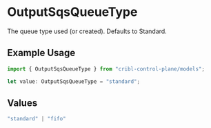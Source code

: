 # OutputSqsQueueType

The queue type used (or created). Defaults to Standard.

## Example Usage

```typescript
import { OutputSqsQueueType } from "cribl-control-plane/models";

let value: OutputSqsQueueType = "standard";
```

## Values

```typescript
"standard" | "fifo"
```